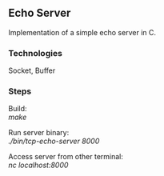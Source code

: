 ## Echo Server
Implementation of a simple echo server in C. <br />



### Technologies
Socket, Buffer



### Steps
Build: <br />
*make*

Run server binary: <br />
*./bin/tcp-echo-server 8000*

Access server from other terminal: <br />
*nc localhost:8000*


